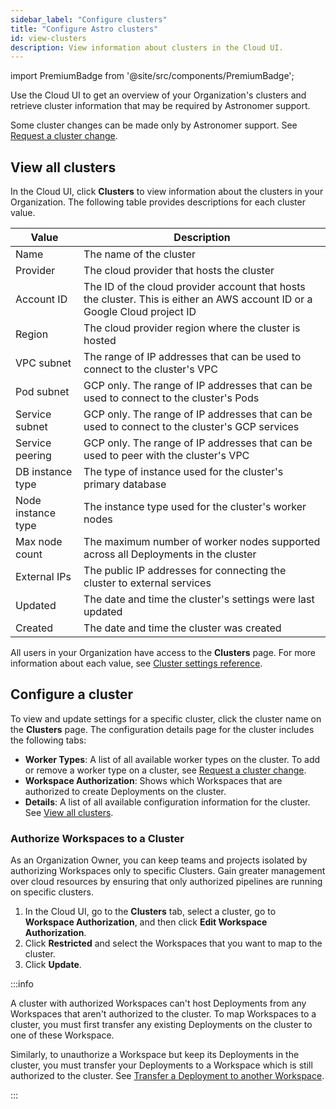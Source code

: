 ```yaml
---
sidebar_label: "Configure clusters"
title: "Configure Astro clusters"
id: view-clusters
description: View information about clusters in the Cloud UI.
---
```


import PremiumBadge from '@site/src/components/PremiumBadge';

Use the Cloud UI to get an overview of your Organization's clusters and retrieve cluster information that may be required by Astronomer support.

Some cluster changes can be made only by Astronomer support. See [Request a cluster change](modify-cluster.md).

## View all clusters

In the Cloud UI, click **Clusters** to view information about the clusters in your Organization. The following table provides descriptions for each cluster value.

| Value              | Description                                                                                                                 |
| ------------------ | --------------------------------------------------------------------------------------------------------------------------- |
| Name               | The name of the cluster                                                                                                     |
| Provider           | The cloud provider that hosts the cluster                                                                            |
| Account ID         | The ID of the cloud provider account that hosts the cluster. This is either an AWS account ID or a Google Cloud project ID |
| Region             | The cloud provider region where the cluster is hosted                                                                       |
| VPC subnet         | The range of IP addresses that can be used to connect to the cluster's VPC                                                  |
| Pod subnet         | GCP only. The range of IP addresses that can be used to connect to the cluster's Pods                                       |
| Service subnet     | GCP only. The range of IP addresses that can be used to connect to the cluster's GCP services                               |
| Service peering    | GCP only. The range of IP addresses that can be used to peer with the cluster's VPC                                         |
| DB instance type   | The type of instance used for the cluster's primary database                                                                |
| Node instance type | The instance type used for the cluster's worker nodes                                                                       |
| Max node count     | The maximum number of worker nodes supported across all Deployments in the cluster                                          |
| External IPs       | The public IP addresses for connecting the cluster to external services                                                         |
| Updated            | The date and time the cluster's settings were last updated                                                                  |
| Created            | The date and time the cluster was created                                                                          |

All users in your Organization have access to the **Clusters** page. For more information about each value, see [Cluster settings reference](https://docs.astronomer.io/astro/category/cluster-settings).

## Configure a cluster

To view and update settings for a specific cluster, click the cluster name on the **Clusters** page. The configuration details page for the cluster includes the following tabs:

- **Worker Types**: A list of all available worker types on the cluster. To add or remove a worker type on a cluster, see [Request a cluster change](modify-cluster.md).
- **Workspace Authorization**: Shows which Workspaces that are authorized to create Deployments on the cluster.
- **Details**: A list of all available configuration information for the cluster. See [View all clusters](#view-all-clusters).

### Authorize Workspaces to a Cluster

<PremiumBadge />

As an Organization Owner, you can keep teams and projects isolated by authorizing Workspaces only to specific Clusters. Gain greater management over cloud resources by ensuring that only authorized pipelines are running on specific clusters.

1. In the Cloud UI, go to the **Clusters** tab, select a cluster, go to **Workspace Authorization**, and then click **Edit Workspace Authorization**.
2. Click **Restricted** and select the Workspaces that you want to map to the cluster. 
3. Click **Update**.

:::info 

A cluster with authorized Workspaces can't host Deployments from any Workspaces that aren't authorized to the cluster. To map Workspaces to a cluster, you must first transfer any existing Deployments on the cluster to one of these Workspace.

Similarly, to unauthorize a Workspace but keep its Deployments in the cluster, you must transfer your Deployments to a Workspace which is still authorized to the cluster. See [Transfer a Deployment to another Workspace](configure-deployment-resources.md#transfer-a-deployment-to-another-workspace).

:::